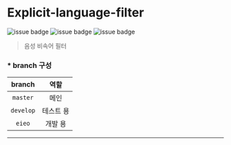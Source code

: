 # Explicit-language-filter

![issue badge](https://img.shields.io/badge/Python-3.7.6-blue)
![issue badge](https://img.shields.io/badge/Django-3.1.1-green)
![issue badge](https://img.shields.io/badge/Keras-2.3.1-red)

> 음성 비속어 필터


### * branch 구성
|branch|역할 |
|:---:|:---:|
|`master`|메인|
|`develop`|테스트 용|
|`eieo`|개발 용|

----
